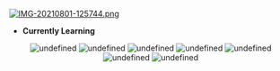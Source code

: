 [![IMG-20210801-125744.png](https://i.postimg.cc/J0wsB4BK/IMG-20210801-125744.png)](https://postimg.cc/zbjzsN7R)

* **Currently Learning**

<p align="center">
<img alt="undefined" src="https://img.shields.io/badge/docker-white?style=for-the-badge"></a>
<img alt="undefined" src="https://img.shields.io/badge/python-white?style=for-the-badge"></a>
<img alt="undefined" src="https://img.shields.io/badge/java-white?style=for-the-badge"></a>
<img alt="undefined" src="https://img.shields.io/badge/html-white?style=for-the-badge"></a>
<img alt="undefined" src="https://img.shields.io/badge/css-white?style=for-the-badge"></a>
<img alt="undefined" src="https://img.shields.io/badge/js-white?style=for-the-badge"></a>
<img alt="undefined" src="https://img.shields.io/badge/c-white?style=for-the-badge"></a>
